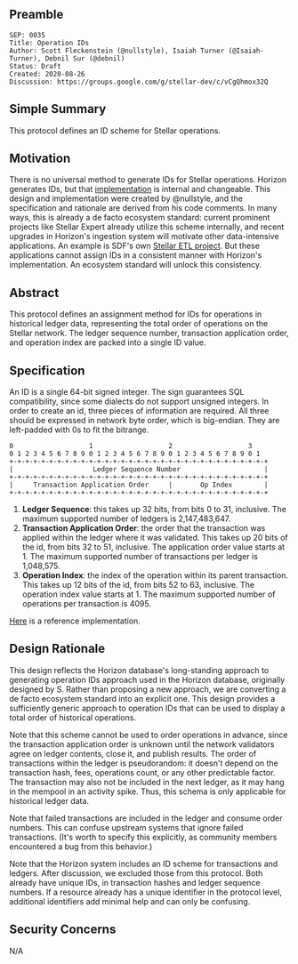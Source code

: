 ## Preamble

```
SEP: 0035
Title: Operation IDs
Author: Scott Fleckenstein (@nullstyle), Isaiah Turner (@Isaiah-Turner), Debnil Sur (@debnil)
Status: Draft
Created: 2020-08-26
Discussion: https://groups.google.com/g/stellar-dev/c/vCgQhmox32Q
```

## Simple Summary

This protocol defines an ID scheme for Stellar operations.

## Motivation

There is no universal method to generate IDs for Stellar operations. Horizon
generates IDs, but that
[implementation](https://github.com/stellar/go/blob/master/services/horizon/internal/toid/main.go)
is internal and changeable. This design and implementation were created by
@nullstyle, and the specification and rationale are derived from his code
comments. In many ways, this is already a de facto ecosystem standard: current
prominent projects like Stellar Expert already utilize this scheme internally,
and recent upgrades in Horizon's ingestion system will motivate other
data-intensive applications. An example is SDF's own
[Stellar ETL project](https://github.com/stellar/stellar-etl). But these
applications cannot assign IDs in a consistent manner with Horizon's
implementation. An ecosystem standard will unlock this consistency.

## Abstract

This protocol defines an assignment method for IDs for operations in historical
ledger data, representing the total order of operations on the Stellar network.
The ledger sequence number, transaction application order, and operation index
are packed into a single ID value.

## Specification

An ID is a single 64-bit signed integer. The sign guarantees SQL compatibility,
since some dialects do not support unsigned integers. In order to create an id,
three pieces of information are required. All three should be expressed in
network byte order, which is big-endian. They are left-padded with 0s to fit
the bitrange.

```
0                   1                   2                   3
0 1 2 3 4 5 6 7 8 9 0 1 2 3 4 5 6 7 8 9 0 1 2 3 4 5 6 7 8 9 0 1
+-+-+-+-+-+-+-+-+-+-+-+-+-+-+-+-+-+-+-+-+-+-+-+-+-+-+-+-+-+-+-+-+
|                    Ledger Sequence Number                     |
+-+-+-+-+-+-+-+-+-+-+-+-+-+-+-+-+-+-+-+-+-+-+-+-+-+-+-+-+-+-+-+-+
|     Transaction Application Order     |       Op Index        |
+-+-+-+-+-+-+-+-+-+-+-+-+-+-+-+-+-+-+-+-+-+-+-+-+-+-+-+-+-+-+-+-+
```

1. **Ledger Sequence**: this takes up 32 bits, from bits 0 to 31, inclusive.
   The maximum supported number of ledgers is 2,147,483,647.
2. **Transaction Application Order**: the order that the transaction was
   applied within the ledger where it was validated. This takes up 20 bits of
   the id, from bits 32 to 51, inclusive. The application order value starts
   at 1. The maximum supported number of transactions per ledger is 1,048,575.
3. **Operation Index**: the index of the operation within its parent
   transaction. This takes up 12 bits of the id, from bits 52 to 63, inclusive.
   The operation index value starts at 1. The maximum supported number of
   operations per transaction is 4095.

[Here](https://github.com/stellar/go/blob/master/services/horizon/internal/toid/main.go)
is a reference implementation.

## Design Rationale

This design reflects the Horizon database's long-standing approach to
generating operation IDs approach used in the Horizon database, originally
designed by S. Rather than proposing a new approach, we are converting a de
facto ecosystem standard into an explicit one. This design provides a
sufficiently generic approach to operation IDs that can be used to display a
total order of historical operations.

Note that this scheme cannot be used to order operations in advance, since the
transaction application order is unknown until the network validators agree on
ledger contents, close it, and publish results. The order of transactions
within the ledger is pseudorandom: it doesn't depend on the transaction hash,
fees, operations count, or any other predictable factor. The transaction may
also not be included in the next ledger, as it may hang in the mempool in an
activity spike. Thus, this schema is only applicable for historical ledger
data.

Note that failed transactions are included in the ledger and consume order
numbers. This can confuse upstream systems that ignore failed transactions.
(It's worth to specify this explicitly, as community members encountered a bug
from this behavior.)

Note that the Horizon system includes an ID scheme for transactions and
ledgers. After discussion, we excluded those from this protocol. Both already
have unique IDs, in transaction hashes and ledger sequence numbers. If a
resource already has a unique identifier in the protocol level, additional
identifiers add minimal help and can only be confusing.

## Security Concerns

N/A
